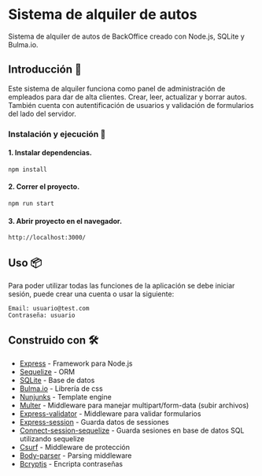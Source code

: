 # Sistema de alquiler de autos

Sistema de alquiler de autos de BackOffice creado con Node.js, SQLite y Bulma.io.

## Introducción 🚀

Este sistema de alquiler funciona como panel de administración de empleados para dar de alta clientes. Crear, leer, actualizar y borrar autos. También cuenta con autentificación de usuarios y validación de formularios del lado del servidor.

### Instalación y ejecución 🔧

#### 1. Instalar dependencias.
```
npm install
```

#### 2. Correr el proyecto.

```
npm run start
```

#### 3. Abrir proyecto  en el navegador.

```
http://localhost:3000/
```

## Uso 📦

Para poder utilizar todas las funciones de la aplicación se debe iniciar sesión, puede crear una cuenta o usar la siguiente:

```
Email: usuario@test.com
Contraseña: usuario
```

## Construido con 🛠️

* [Express](https://expressjs.com/es/) - Framework para Node.js
* [Sequelize](https://sequelize.org/) - ORM
* [SQLite](https://rometools.github.io/rome/) - Base de datos
* [Bulma.io](https://bulma.io/) - Librería de css
* [Nunjunks](https://mozilla.github.io/nunjucks/) - Template engine
* [Multer](https://www.npmjs.com/package/multer) - Middleware para manejar multipart/form-data (subir archivos)
* [Express-validator](https://express-validator.github.io/docs/) - Middleware para validar formularios
* [Express-session](https://www.npmjs.com/package/express-session) - Guarda datos de sessiones
* [Connect-session-sequelize](https://www.npmjs.com/package/connect-session-sequelize) - Guarda sesiones en base de datos SQL utilizando sequelize
* [Csurf](https://www.npmjs.com/package/csurf) - Middleware de protección
* [Body-parser](https://www.npmjs.com/package/body-parser) - Parsing middleware
* [Bcryptjs](https://www.npmjs.com/package/bcryptjs) - Encripta contraseñas
